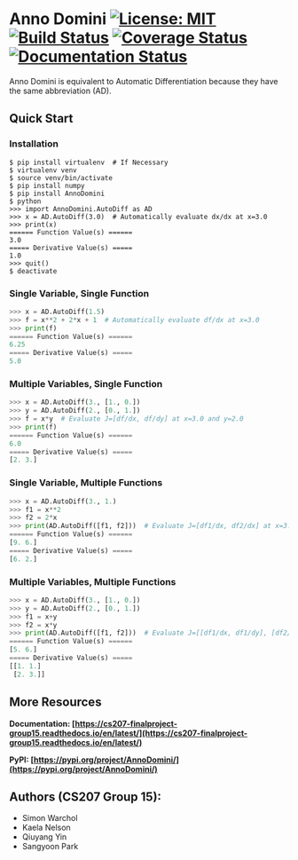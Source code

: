 # Anno Domini [![License: MIT](https://img.shields.io/badge/License-MIT-yellow.svg)](https://opensource.org/licenses/MIT) [![Build Status](https://travis-ci.org/anno-domini-207/cs207-FinalProject.svg?branch=master)](https://travis-ci.org/anno-domini-207/cs207-FinalProject.svg?branch=master) [![Coverage Status](https://codecov.io/gh/anno-domini-207/cs207-FinalProject/branch/master/graph/badge.svg)](https://codecov.io/gh/anno-domini-207/cs207-FinalProject) [![Documentation Status](https://readthedocs.org/projects/cs207-finalproject-group15/badge/?version=latest)](https://cs207-finalproject-group15.readthedocs.io/en/latest/?badge=latest)


Anno Domini is equivalent to Automatic Differentiation because they have the same abbreviation (AD).

## Quick Start

### Installation
```
$ pip install virtualenv  # If Necessary
$ virtualenv venv
$ source venv/bin/activate
$ pip install numpy
$ pip install AnnoDomini
$ python
>>> import AnnoDomini.AutoDiff as AD
>>> x = AD.AutoDiff(3.0)  # Automatically evaluate dx/dx at x=3.0
>>> print(x)
====== Function Value(s) ======
3.0
===== Derivative Value(s) =====
1.0
>>> quit()
$ deactivate
```

### Single Variable, Single Function

```python
>>> x = AD.AutoDiff(1.5)
>>> f = x**2 + 2*x + 1  # Automatically evaluate df/dx at x=3.0
>>> print(f)
====== Function Value(s) ======
6.25
===== Derivative Value(s) =====
5.0
```

### Multiple Variables, Single Function

```python
>>> x = AD.AutoDiff(3., [1., 0.])
>>> y = AD.AutoDiff(2., [0., 1.])
>>> f = x*y  # Evaluate J=[df/dx, df/dy] at x=3.0 and y=2.0
>>> print(f)
====== Function Value(s) ======
6.0
===== Derivative Value(s) =====
[2. 3.]
```

### Single Variable, Multiple Functions

```python
>>> x = AD.AutoDiff(3., 1.)
>>> f1 = x**2
>>> f2 = 2*x
>>> print(AD.AutoDiff([f1, f2]))  # Evaluate J=[df1/dx, df2/dx] at x=3.0
====== Function Value(s) ======
[9. 6.]
===== Derivative Value(s) =====
[6. 2.]
```

### Multiple Variables, Multiple Functions

```python
>>> x = AD.AutoDiff(3., [1., 0.])
>>> y = AD.AutoDiff(2., [0., 1.])
>>> f1 = x+y
>>> f2 = x*y
>>> print(AD.AutoDiff([f1, f2]))  # Evaluate J=[[df1/dx, df1/dy], [df2/dx, df2/dy]] at x=3.0 and y=2.0
====== Function Value(s) ======
[5. 6.]
===== Derivative Value(s) =====
[[1. 1.]
 [2. 3.]]
```

## More Resources

**Documentation: [https://cs207-finalproject-group15.readthedocs.io/en/latest/](https://cs207-finalproject-group15.readthedocs.io/en/latest/)**

**PyPI: [https://pypi.org/project/AnnoDomini/](https://pypi.org/project/AnnoDomini/)**


## Authors (CS207 Group 15):

- Simon Warchol
- Kaela Nelson
- Qiuyang Yin
- Sangyoon Park

